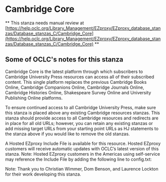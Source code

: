 # Cambridge Core
** This stanza needs manual review at [https://help.oclc.org/Library_Management/EZproxy/EZproxy_database_stanzas/Database_stanzas_C/Cambridge_Core](https://help.oclc.org/Library_Management/EZproxy/EZproxy_database_stanzas/Database_stanzas_C/Cambridge_Core) **

## Some of OCLC's notes for this stanza

Cambridge Core is the latest platform through which subscribers to Cambridge University Press resources can access all of their subscribed content. This single platform replaces the previous Cambridge Books Online, Cambridge Companions Online, Cambridge Journals Online, Cambridge Histories Online, Shakespeare Survey Online and University Publishing Online platforms.

To ensure continued access to all Cambridge University Press, make sure this stanza is placed above any existing Cambridge resources stanzas. This stanza should provide access to all Cambridge resources and redirects are in place for all old URLs; however, you can retain any existing stanzas or add missing target URLs from your starting point URLs as HJ statements to the stanza above if you would like to remove the old stanzas.

A Hosted EZproxy Include File is available for this resource. Hosted EZproxy customers will receive automatic updates with OCLC&rsquo;s latest version of this stanza. Note: Hosted EZproxy customers in the Americas using self-service may reference the Include File by adding the following line to config.txt:

Note: Thank you to Christian Wimmer, Dom Benson, and Laurence Lockton for their work developing this stanza.

&nbsp;
